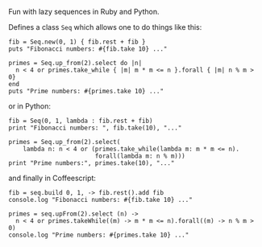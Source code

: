 Fun with lazy sequences in Ruby and Python.

Defines a class `Seq` which allows one to do things like this:

    fib = Seq.new(0, 1) { fib.rest + fib }
    puts "Fibonacci numbers: #{fib.take 10} ..."

    primes = Seq.up_from(2).select do |n|
      n < 4 or primes.take_while { |m| m * m <= n }.forall { |m| n % m > 0}
    end
    puts "Prime numbers: #{primes.take 10} ..."

or in Python:

    fib = Seq(0, 1, lambda : fib.rest + fib)
    print "Fibonacci numbers: ", fib.take(10), "..."

    primes = Seq.up_from(2).select(
        lambda n: n < 4 or (primes.take_while(lambda m: m * m <= n).
                            forall(lambda m: n % m)))
    print "Prime numbers:", primes.take(10), "..."

and finally in Coffeescript:

    fib = seq.build 0, 1, -> fib.rest().add fib
    console.log "Fibonacci numbers: #{fib.take 10} ..."

    primes = seq.upFrom(2).select (n) ->
      n < 4 or primes.takeWhile((m) -> m * m <= n).forall((m) -> n % m > 0)
    console.log "Prime numbers: #{primes.take 10} ..."
